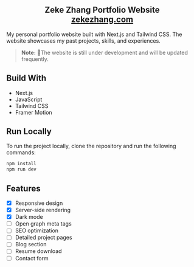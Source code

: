 <h2 align="center">
  Zeke Zhang  Portfolio Website<br/>
  <a href="https://zekezhang.com" target="_blank">zekezhang.com</a>
</h2>

My personal portfolio website built with Next.js and Tailwind CSS. The website showcases my past projects, skills, and experiences.

> **Note:** 🚧The website is still under development and will be updated frequently.

## Build With

- Next.js
- JavaScript
- Tailwind CSS
- Framer Motion

## Run Locally

To run the project locally, clone the repository and run the following commands:

```bash
npm install
npm run dev
```

## Features

- [x] Responsive design
- [x] Server-side rendering
- [x] Dark mode
- [ ] Open graph meta tags
- [ ] SEO optimization
- [ ] Detailed project pages
- [ ] Blog section
- [ ] Resume download
- [ ] Contact form
